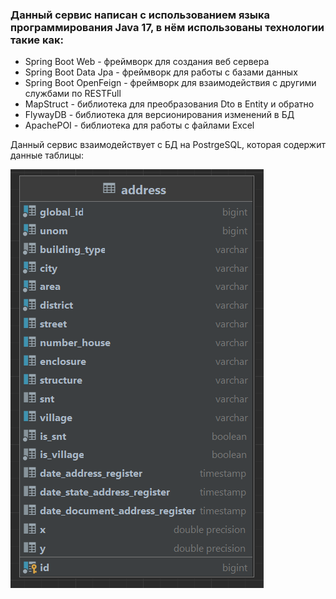 ### Данный сервис написан с использованием языка программирования Java 17, в нём использованы технологии такие как:
- Spring Boot Web - фреймворк для создания веб сервера
- Spring Boot Data Jpa - фреймворк для работы с базами данных
- Spring Boot OpenFeign - фреймворк для взаимодействия с другими службами по RESTFull
- MapStruct - библиотека для преобразования Dto в Entity и обратно
- FlywayDB - библиотека для версионирования изменений в БД
- ApachePOI - библиотека для работы с файлами Excel

Данный сервис взаимодействует с БД на PostrgeSQL, которая содержит данные таблицы:

![](photo/dfgnjgfndgnfd.png)
